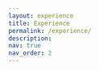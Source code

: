 ```yaml
---
layout: experience
title: Experience
permalink: /experience/
description: 
nav: true
nav_order: 2
---
```

